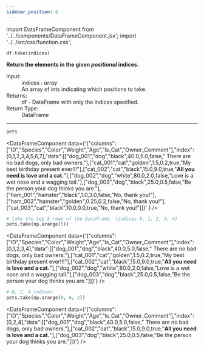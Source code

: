 ```yaml
---
sidebar_position: 6
---
```


import DataFrameComponent from '../../components/DataFrameComponent.jsx';
import '../../src/css/function.css';

<code>df.take(indices)</code>

<div className='base'>
    <!-- Description -->
    <p><strong>Return the elements in the given <em>positional</em> indices.</strong></p>
    <dl>
        <!-- Input -->
        <dt className='term'>Input:</dt>
        <dd className='parameter'>indices : <em>array</em></dd>
        <dd className='parameter-description'>An array of ints indicating which positions to take.</dd>
        <!-- Return -->
        <dt className='term'>Returns:</dt>
        <dd>df - DataFrame with only the indices specified.</dd>
        <!-- Return Type -->
        <dt className='term'>Return Type:</dt>
        <dd>DataFrame</dd>
    </dl>
</div>

---

```python
pets
```

<DataFrameComponent data={'{"columns":["ID","Species","Color","Weight","Age","Is_Cat","Owner_Comment"],"index":[0,1,2,3,4,5,6,7],"data":[["dog_001","dog","black",40.0,5.0,false,"      There are no bad dogs, only bad owners."],["cat_001","cat","golden",1.5,0.2,true,"My best birthday present ever!!!"],["cat_002","cat","black",15.0,9.0,true,"****All you need is love and a cat.****"],["dog_002","dog","white",80.0,2.0,false,"Love is a wet nose and a wagging tail."],["dog_003","dog","black",25.0,0.5,false,"Be the person your dog thinks you are."],["ham_001","hamster","black",1.0,3.0,false,"No, thank you!"],["ham_002","hamster","golden",0.25,0.2,false,"No, thank you!"],["cat_003","cat","black",10.0,0.0,true,"No, thank you!"]]}'
} />

```python
# take the top 5 rows of the DataFrame. (indices 0, 1, 2, 3, 4)
pets.take(np.arange(5))
```
<DataFrameComponent data={'{"columns":["ID","Species","Color","Weight","Age","Is_Cat","Owner_Comment"],"index":[0,1,2,3,4],"data":[["dog_001","dog","black",40.0,5.0,false,"      There are no bad dogs, only bad owners."],["cat_001","cat","golden",1.5,0.2,true,"My best birthday present ever!!!"],["cat_002","cat","black",15.0,9.0,true,"****All you need is love and a cat.****"],["dog_002","dog","white",80.0,2.0,false,"Love is a wet nose and a wagging tail."],["dog_003","dog","black",25.0,0.5,false,"Be the person your dog thinks you are."]]}'} />

```python
# 0, 2, 4 indices.
pets.take(np.arange(0, 6, 2))
```
<DataFrameComponent data={'{"columns":["ID","Species","Color","Weight","Age","Is_Cat","Owner_Comment"],"index":[0,2,4],"data":[["dog_001","dog","black",40.0,5.0,false,"      There are no bad dogs, only bad owners."],["cat_002","cat","black",15.0,9.0,true,"****All you need is love and a cat.****"],["dog_003","dog","black",25.0,0.5,false,"Be the person your dog thinks you are."]]}'} />